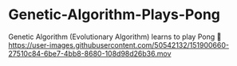 # Genetic-Algorithm-Plays-Pong
Genetic Algorithm (Evolutionary Algorithm) learns to play Pong 🏓
https://user-images.githubusercontent.com/50542132/151900660-27510c84-6be7-4bb8-8680-108d98d26b36.mov

